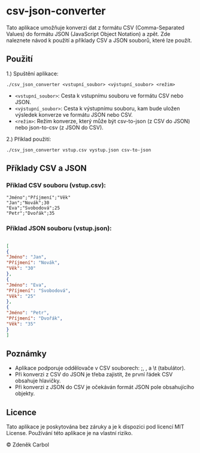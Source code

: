 # csv-json-converter

Tato aplikace umožňuje konverzi dat z formátu CSV (Comma-Separated Values) do formátu JSON (JavaScript Object Notation) a zpět. Zde naleznete návod k použití a příklady CSV a JSON souborů, které lze použít.

## Použití

1.) Spuštění aplikace:

```shell
./csv_json_converter <vstupní_soubor> <výstupní_soubor> <režim>
```
    
- `<vstupní_soubor>`: Cesta k vstupnímu souboru ve formátu CSV nebo JSON.
- `<výstupní_soubor>`: Cesta k výstupnímu souboru, kam bude uložen výsledek konverze ve formátu JSON nebo CSV.
- `<režim>`: Režim konverze, který může být csv-to-json (z CSV do JSON) nebo json-to-csv (z JSON do CSV).

2.) Příklad použití:

```shell
./csv_json_converter vstup.csv vystup.json csv-to-json
```

## Příklady CSV a JSON
### Příklad CSV souboru (vstup.csv):

```csv
"Jméno";"Příjmení";"Věk"
"Jan";"Novák";30
"Eva";"Svobodová";25
"Petr";"Dvořák";35
```

### Příklad JSON souboru (vstup.json):

```json

[
{
"Jméno": "Jan",
"Příjmení": "Novák",
"Věk": "30"
},
{
"Jméno": "Eva",
"Příjmení": "Svobodová",
"Věk": "25"
},
{
"Jméno": "Petr",
"Příjmení": "Dvořák",
"Věk": "35"
}
]
```

## Poznámky
- Aplikace podporuje oddělovače v CSV souborech: ;, , a \t (tabulátor).
- Při konverzi z CSV do JSON je třeba zajistit, že první řádek CSV obsahuje hlavičky.
- Při konverzi z JSON do CSV je očekáván formát JSON pole obsahujícího objekty.

## Licence

Tato aplikace je poskytována bez záruky a je k dispozici pod licencí MIT License. Používání této aplikace je na vlastní riziko.

&copy; Zdeněk Carbol